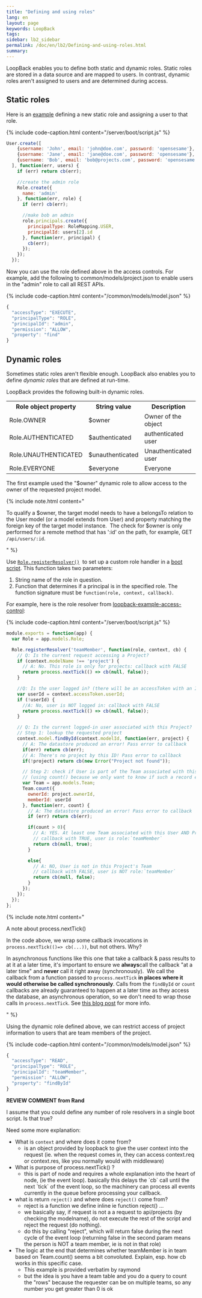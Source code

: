 ```yaml
---
title: "Defining and using roles"
lang: en
layout: page
keywords: LoopBack
tags:
sidebar: lb2_sidebar
permalink: /doc/en/lb2/Defining-and-using-roles.html
summary:
---
```


LoopBack enables you to define both static and dynamic roles. Static roles are stored in a data source and are mapped to users.
In contrast, dynamic roles aren't assigned to users and are determined during access.

## Static roles

Here is an [example](https://github.com/strongloop/loopback-example-access-control/blob/master/server/boot/sample-models.js)
defining a new static role and assigning a user to that role.

{% include code-caption.html content="/server/boot/script.js" %}
```javascript
User.create([
    {username: 'John', email: 'john@doe.com', password: 'opensesame'},
    {username: 'Jane', email: 'jane@doe.com', password: 'opensesame'},
    {username: 'Bob', email: 'bob@projects.com', password: 'opensesame'}
  ], function(err, users) {
    if (err) return cb(err);

    //create the admin role
    Role.create({
      name: 'admin'
    }, function(err, role) {
      if (err) cb(err);

      //make bob an admin
      role.principals.create({
        principalType: RoleMapping.USER,
        principalId: users[2].id
      }, function(err, principal) {
        cb(err);
      });
    });
  });
```

Now you can use the role defined above in the access controls.
For example, add the following to common/models/project.json to enable users in the "admin" role to call all REST APIs.

{% include code-caption.html content="/common/models/model.json" %}
```javascript
{
  "accessType": "EXECUTE",
  "principalType": "ROLE",
  "principalId": "admin",
  "permission": "ALLOW",
  "property": "find"
}
```

## Dynamic roles

Sometimes static roles aren't flexible enough. LoopBack also enables you to define _dynamic roles_ that are defined at run-time.

LoopBack provides the following built-in dynamic roles.

<table>
  <tbody>
    <tr>
      <th>Role object property</th>
      <th>String value</th>
      <th>Description</th>
    </tr>
    <tr>
      <td>Role.OWNER</td>
      <td>$owner</td>
      <td>Owner of the object</td>
    </tr>
    <tr>
      <td>Role.AUTHENTICATED</td>
      <td>$authenticated</td>
      <td>authenticated user</td>
    </tr>
    <tr>
      <td>Role.UNAUTHENTICATED</td>
      <td>$unauthenticated</td>
      <td>Unauthenticated user</td>
    </tr>
    <tr>
      <td>Role.EVERYONE</td>
      <td>$everyone</td>
      <td>Everyone</td>
    </tr>
  </tbody>
</table>

The first example used the "$owner" dynamic role to allow access to the owner of the requested project model. 

{% include note.html content="

To qualify a $owner, the target model needs to have a belongsTo relation to the User model (or a model extends from User)
and property matching the foreign key of the target model instance. 
The check for $owner is only performed for a remote method that has ':id' on the path, for example, GET `/api/users/:id`.

" %}

Use [`Role.registerResolver()`](http://apidocs.strongloop.com/loopback/#role-registerresolver) 
to set up a custom role handler in a [boot script](Defining-boot-scripts.html).
This function takes two parameters: 

1.  String name of the role in question.
2.  Function that determines if a principal is in the specified role.
    The function signature must be `function(role, context, callback)`.

For example, here is the role resolver from [loopback-example-access-control](https://github.com/strongloop/loopback-example-access-control/):

{% include code-caption.html content="/server/boot/script.js" %}
```javascript
module.exports = function(app) {
  var Role = app.models.Role;

  Role.registerResolver('teamMember', function(role, context, cb) {
    // Q: Is the current request accessing a Project?
    if (context.modelName !== 'project') {
      // A: No. This role is only for projects: callback with FALSE
      return process.nextTick(() => cb(null, false));
    }

    //Q: Is the user logged in? (there will be an accessToken with an ID if so)
    var userId = context.accessToken.userId;
    if (!userId) {
      //A: No, user is NOT logged in: callback with FALSE
      return process.nextTick(() => cb(null, false));
    }

    // Q: Is the current logged-in user associated with this Project?
    // Step 1: lookup the requested project
    context.model.findById(context.modelId, function(err, project) {
      // A: The datastore produced an error! Pass error to callback
      if(err) return cb(err);
      // A: There's no project by this ID! Pass error to callback
      if(!project) return cb(new Error("Project not found"));

      // Step 2: check if User is part of the Team associated with this Project
      // (using count() because we only want to know if such a record exists)
      var Team = app.models.Team;
      Team.count({
        ownerId: project.ownerId,
        memberId: userId
      }, function(err, count) {
        // A: The datastore produced an error! Pass error to callback
        if (err) return cb(err);

        if(count > 0){
          // A: YES. At least one Team associated with this User AND Project
          // callback with TRUE, user is role:`teamMember`
          return cb(null, true);
        }

		else{
          // A: NO, User is not in this Project's Team
          // callback with FALSE, user is NOT role:`teamMember`
          return cb(null, false);
        }
      });
    });
  });
};
```

{% include note.html content="

A note about process.nextTick()

In the code above, we wrap some callback invocations in `process.nextTick(()=> cb(...))`, but not others. Why?

In asynchronous functions like this one that take a callback & pass results to at it at a later time,
it's important to ensure we **always**call the callback \"at a later time\" and **never** call it right away (synchronously). 
We call the callback from a function passed to `process.nextTick` **in places where it would otherwise be called synchronously**.
Calls from the `findById` or `count` callbacks are already guaranteed to happen at a later time as they access the database, an asynchronous operation, so we don't need to wrap those calls in `process.nextTick`.
See [this blog post](http://blog.izs.me/post/59142742143/designing-apis-for-asynchrony) for more info.

" %}

Using the dynamic role defined above, we can restrict access of project information to users that are team members of the project.

{% include code-caption.html content="/common/models/model.json" %}
```javascript
{
  "accessType": "READ",
  "principalType": "ROLE",
  "principalId": "teamMember",
  "permission": "ALLOW",
  "property": "findById"
}
```

<div class="sl-hidden"><strong>REVIEW COMMENT from Rand</strong><br>
  <p>I assume that you could define any number of role resolvers in a single boot script. Is that true?</p>
  <p>Need some more explanation:</p>
  <ul>
    <li>What is <code>context</code> and where does it come from?
      <ul>
        <li>is an object provided by loopback to give the user context into the request (ie. when the request comes in, they can access context.req or context.res, like you normally would with middleware)</li>
      </ul>
    </li>
    <li>What is purpose of process.nextTick() ?
      <ul>
        <li>this is part of node and requires a whole explanation into the heart of node, (ie the event loop). basically this delays the `cb` call until the next `tick` of the event loop, so the machinery can process all events currently in the queue before
          processing your callback.</li>
      </ul>
    </li>
    <li>what is return <code>reject()</code> and where does <code>reject()</code> come from?
      <ul>
        <li>reject is a function we define inline ie function reject() ...</li>
        <li>we basically say, if request is not a a request to api/projects (by checking the modelname), do not execute the rest of the script and reject the request (do nothing).</li>
        <li>do this by calling "reject", which will return false during the next cycle of the event loop (returning false in the second param means the person is NOT a team member, ie is not in that role)</li>
      </ul>
    </li>
    <li>The logic at the end that determines whether teamMember is in team based on Team.count() seems a bit convoluted. Explain, esp. how cb works in this specific case.
      <ul>
        <li>This example is provided verbatim by raymond</li>
        <li>but the idea is you have a team table and you do a query to count the "rows" because the requester can be on multiple teams, so any number you get greater than 0 is ok</li>
      </ul>
    </li>
  </ul>
</div>